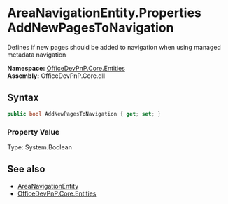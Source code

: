 # AreaNavigationEntity.Properties AddNewPagesToNavigation
 Defines if new pages should be added to navigation when using managed metadata navigation   

**Namespace:** [OfficeDevPnP.Core.Entities](OfficeDevPnP.Core.Entities.md)  
**Assembly:** OfficeDevPnP.Core.dll  
## Syntax
```C#
public bool AddNewPagesToNavigation { get; set; }
```

### Property Value
Type: System.Boolean  

## See also
- [AreaNavigationEntity](OfficeDevPnP.Core.Entities.AreaNavigationEntity.md) 
- [OfficeDevPnP.Core.Entities](OfficeDevPnP.Core.Entities.md) 
